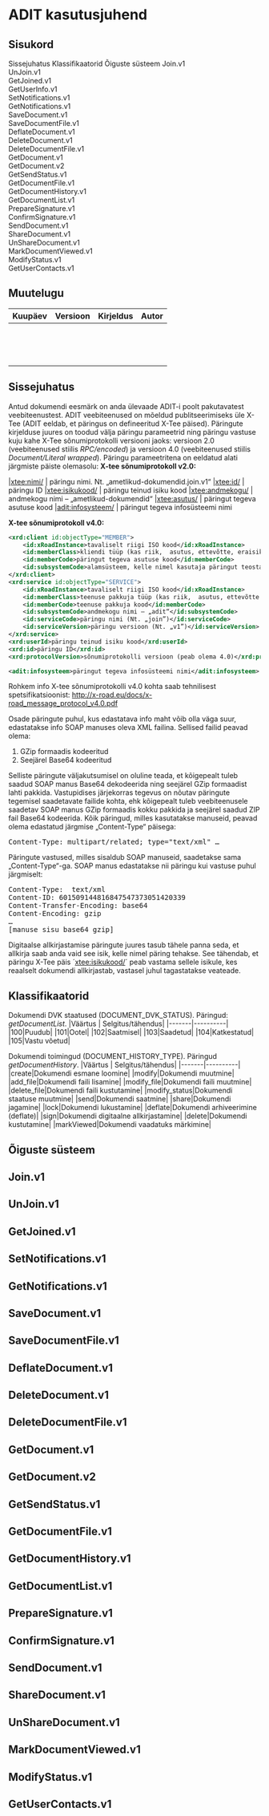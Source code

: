 # ADIT kasutusjuhend

## Sisukord

Sissejuhatus 
Klassifikaatorid 
Õiguste süsteem 
Join.v1   
UnJoin.v1   
GetJoined.v1   
GetUserInfo.v1   
SetNotifications.v1   
GetNotifications.v1   
SaveDocument.v1  
SaveDocumentFile.v1   
DeflateDocument.v1   
DeleteDocument.v1   
DeleteDocumentFile.v1   
GetDocument.v1   
GetDocument.v2   
GetSendStatus.v1   
GetDocumentFile.v1   
GetDocumentHistory.v1   
GetDocumentList.v1   
PrepareSignature.v1   
ConfirmSignature.v1   
SendDocument.v1   
ShareDocument.v1   
UnShareDocument.v1   
MarkDocumentViewed.v1   
ModifyStatus.v1   
GetUserContacts.v1   

## Muutelugu

| Kuupäev | Versioon | Kirjeldus | Autor |
|-------|----------|----------------|----------------------|
| | | | |
| | | | |
| | | | |
| | | | |
| | | | |
| | | | |
| | | | |
| | | | |
| | | | |
| | | | |
| | | | |
| | | | |
| | | | |
| | | | |

## Sissejuhatus

Antud dokumendi eesmärk on anda ülevaade ADIT-i poolt pakutavatest veebiteenustest. ADIT veebiteenused on mõeldud publitseerimiseks üle X-Tee (ADIT eeldab, et päringus on defineeritud X-Tee päised). Päringute kirjelduse juures on toodud välja päringu parameetrid ning päringu vastuse kuju kahe X-Tee sõnumiprotokolli versiooni jaoks: versioon 2.0 (veebiteenused stiilis _RPC/encoded_) ja versioon 4.0 (veebiteenused stiilis _Document/Literal wrapped_).
Päringu parameetritena on eeldatud alati järgmiste päiste olemasolu:
**X-tee sõnumiprotokoll v2.0:**

|<xtee:nimi/> | päringu nimi. Nt. „ametlikud-dokumendid.join.v1“
|<xtee:id/> | päringu ID
|<xtee:isikukood/> | päringu teinud isiku kood
|<xtee:andmekogu/> | andmekogu nimi – „ametlikud-dokumendid“
|<xtee:asutus/> | päringut tegeva asutuse kood
|<adit:infosysteem/> | päringut tegeva infosüsteemi nimi

**X-tee sõnumiprotokoll v4.0:**
```xml
<xrd:client id:objectType="MEMBER">
	<id:xRoadInstance>tavaliselt riigi ISO kood</id:xRoadInstance>
	<id:memberClass>kliendi tüüp (kas riik,  asutus, ettevõtte, eraisik jne)</id:memberClass>
	<id:memberCode>päringut tegeva asutuse kood</id:memberCode>
    <id:subsystemCode>alamsüsteem, kelle nimel kasutaja päringut teostab</id:subsystemCode>
</xrd:client>
<xrd:service id:objectType="SERVICE">
	<id:xRoadInstance>tavaliselt riigi ISO kood</id:xRoadInstance>
	<id:memberClass>teenuse pakkuja tüüp (kas riik,  asutus, ettevõtte vms)</id:memberClass>
	<id:memberCode>teenuse pakkuja kood</id:memberCode>
	<id:subsystemCode>andmekogu nimi – „adit“</id:subsystemCode>
	<id:serviceCode>päringu nimi (Nt. „join”)</id:serviceCode>
	<id:serviceVersion>päringu versioon (Nt. „v1”)</id:serviceVersion>
</xrd:service>
<xrd:userId>päringu teinud isiku kood</xrd:userId>
<xrd:id>päringu ID</xrd:id>
<xrd:protocolVersion>sõnumiprotokolli versioon (peab olema 4.0)</xrd:protocolVersion>

<adit:infosysteem>päringut tegeva infosüsteemi nimi</adit:infosysteem>
```

Rohkem info X-tee sõnumiprotokolli v4.0 kohta saab tehnilisest spetsifikatsioonist:
http://x-road.eu/docs/x-road_message_protocol_v4.0.pdf

Osade päringute puhul, kus edastatava info maht võib olla väga suur, edastatakse info SOAP manuses oleva XML failina. Sellised failid peavad olema:

1. GZip formaadis kodeeritud
2. Seejärel Base64 kodeeritud

Selliste päringute väljakutsumisel on oluline teada, et kõigepealt tuleb saadud SOAP manus Base64 dekodeerida ning seejärel GZip formaadist lahti pakkida. Vastupidises järjekorras tegevus on nõutav päringute tegemisel saadetavate failide kohta, ehk kõigepealt tuleb veebiteenusele saadetav SOAP manus GZip formaadis kokku pakkida ja seejärel saadud ZIP fail Base64 kodeerida. Kõik päringud, milles kasutatakse manuseid, peavad olema edastatud järgmise „Content-Type“ päisega:

<pre>
Content-Type: multipart/related; type="text/xml" …
</pre>

Päringute vastused, milles sisaldub SOAP manuseid, saadetakse sama „Content-Type“-ga.
SOAP manus edastatakse nii päringu kui vastuse puhul järgmiselt:

<pre>
Content-Type:  text/xml
Content-ID: 601509144816847547373051420339
Content-Transfer-Encoding: base64
Content-Encoding: gzip
…
[manuse_sisu_base64_gzip]
</pre>

Digitaalse allkirjastamise päringute juures tasub tähele panna seda, et allkirja saab anda vaid see isik, kelle nimel päring tehakse. See tähendab, et päringu X-Tee päis ´<xtee:isikukood/>´ peab vastama sellele isikule, kes reaalselt dokumendi allkirjastab, vastasel juhul tagastatakse  veateade.

## Klassifikaatorid

Dokumendi DVK staatused (DOCUMENT_DVK_STATUS). Päringud: _getDocumentList_.
|Väärtus | Selgitus/tähendus|
|-------|----------|
|100|Puudub|
|101|Ootel|
|102|Saatmisel|
|103|Saadetud|
|104|Katkestatud|
|105|Vastu võetud|

Dokumendi toimingud (DOCUMENT_HISTORY_TYPE). Päringud _getDocumentHistory_.
|Väärtus | Selgitus/tähendus|
|-------|----------|
|create|Dokumendi esmane loomine|
|modify|Dokumendi muutmine|
|add_file|Dokumendi faili lisamine|
|modify_file|Dokumendi faili muutmine|
|delete_file|Dokumendi faili kustutamine|
|modify_status|Dokumendi staatuse muutmine|
|send|Dokumendi saatmine|
|share|Dokumendi jagamine|
|lock|Dokumendi lukustamine|
|deflate|Dokumendi arhiveerimine (deflate)|
|sign|Dokumendi digitaalne allkirjastamine|
|delete|Dokumendi kustutamine|
|markViewed|Dokumendi vaadatuks märkimine|


## Õiguste süsteem

## Join.v1
 
## UnJoin.v1

## GetJoined.v1

## SetNotifications.v1  

## GetNotifications.v1   

## SaveDocument.v1  

## SaveDocumentFile.v1  

## DeflateDocument.v1   
## DeleteDocument.v1   
## DeleteDocumentFile.v1   
## GetDocument.v1   
## GetDocument.v2   
## GetSendStatus.v1   
## GetDocumentFile.v1   
## GetDocumentHistory.v1   
## GetDocumentList.v1   
## PrepareSignature.v1   
## ConfirmSignature.v1   
## SendDocument.v1   
## ShareDocument.v1   
## UnShareDocument.v1   
## MarkDocumentViewed.v1   
## ModifyStatus.v1   
## GetUserContacts.v1 